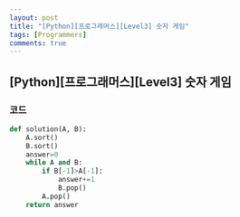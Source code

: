 ```yaml
---
layout: post
title: "[Python][프로그래머스][Level3] 숫자 게임"
tags: [Programmers]
comments: true
---
```


## [Python][프로그래머스][Level3] 숫자 게임

### 코드

```python
def solution(A, B):
    A.sort()
    B.sort()
    answer=0
    while A and B:
        if B[-1]>A[-1]:
            answer+=1
            B.pop()
        A.pop()
    return answer
```
